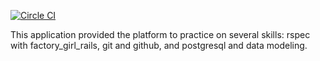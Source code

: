 [![Circle CI](https://circleci.com/gh/jakoko/testing.svg?style=svg)](https://circleci.com/gh/jakoko/testing)

This application provided the platform to practice on several skills: rspec with factory_girl_rails, git and github, and postgresql and data modeling.

